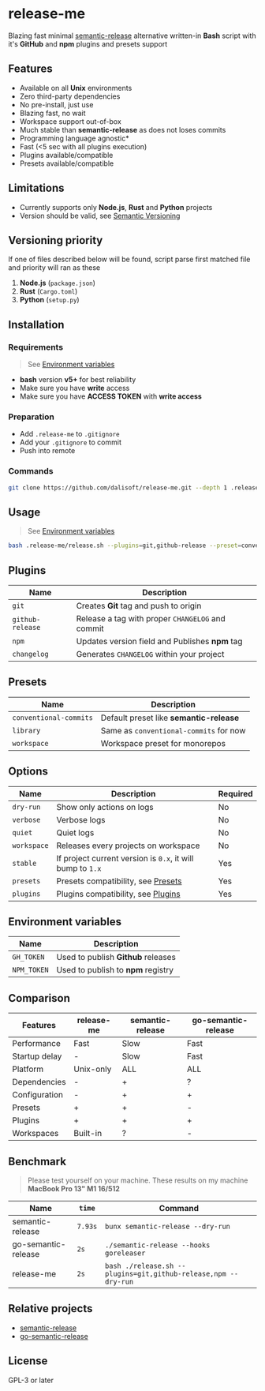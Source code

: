 # release-me

Blazing fast minimal [semantic-release](https://github.com/semantic-release/semantic-release) alternative written-in **Bash** script with it's **GitHub** and **npm** plugins and presets support

## Features

- Available on all **Unix** environments
- Zero third-party dependencies
- No pre-install, just use
- Blazing fast, no wait
- Workspace support out-of-box
- Much stable than **semantic-release** as does not loses commits
- Programming language agnostic\*
- Fast (<5 sec with all plugins execution)
- Plugins available/compatible
- Presets available/compatible

## Limitations

- Currently supports only **Node.js**, **Rust** and **Python** projects
- Version should be valid, see [Semantic Versioning](https://semver.org)

## Versioning priority

If one of files described below will be found, script parse first matched file and priority will ran as these

1. **Node.js** (`package.json`)
2. **Rust** (`Cargo.toml`)
3. **Python** (`setup.py`)

## Installation

### Requirements

> See [Environment variables](#environment-variables)

- **bash** version **v5+** for best reliability
- Make sure you have **write** access
- Make sure you have **ACCESS TOKEN** with **write access**

### Preparation

- Add `.release-me` to `.gitignore`
- Add your `.gitignore` to commit
- Push into remote

### Commands

```bash
git clone https://github.com/dalisoft/release-me.git --depth 1 .release-me
```

## Usage

> See [Environment variables](#environment-variables)

```sh
bash .release-me/release.sh --plugins=git,github-release --preset=conventional-commits
```

## Plugins

| Name             | Description                                      |
| ---------------- | ------------------------------------------------ |
| `git`            | Creates **Git** tag and push to origin           |
| `github-release` | Release a tag with proper `CHANGELOG` and commit |
| `npm`            | Updates version field and Publishes **npm** tag  |
| `changelog`      | Generates `CHANGELOG` within your project        |

## Presets

| Name                   | Description                              |
| ---------------------- | ---------------------------------------- |
| `conventional-commits` | Default preset like **semantic-release** |
| `library`              | Same as `conventional-commits` for now   |
| `workspace`            | Workspace preset for monorepos           |

## Options

| Name        | Description                                                | Required |
| ----------- | ---------------------------------------------------------- | -------- |
| `dry-run`   | Show only actions on logs                                  | No       |
| `verbose`   | Verbose logs                                               | No       |
| `quiet`     | Quiet logs                                                 | No       |
| `workspace` | Releases every projects on workspace                       | No       |
| `stable`    | If project current version is `0.x`, it will bump to `1.x` | Yes      |
| `presets`   | Presets compatibility, see [Presets](#presets)             | Yes      |
| `plugins`   | Plugins compatibility, see [Plugins](#plugins)             | Yes      |

## Environment variables

| Name        | Description                         |
| ----------- | ----------------------------------- |
| `GH_TOKEN`  | Used to publish **Github** releases |
| `NPM_TOKEN` | Used to publish to **npm** registry |

## Comparison

| Features      | release-me | semantic-release | go-semantic-release |
| ------------- | ---------- | ---------------- | ------------------- |
| Performance   | Fast       | Slow             | Fast                |
| Startup delay | -          | Slow             | Fast                |
| Platform      | Unix-only  | ALL              | ALL                 |
| Dependencies  | -          | +                | ?                   |
| Configuration | -          | +                | +                   |
| Presets       | +          | +                | -                   |
| Plugins       | +          | +                | +                   |
| Workspaces    | Built-in   | ?                | -                   |

## Benchmark

> Please test yourself on your machine. These results on my machine **MacBook Pro 13" M1 16/512**

| Name                | `time`  | Command                                                        |
| ------------------- | ------- | -------------------------------------------------------------- |
| semantic-release    | `7.93s` | `bunx semantic-release --dry-run`                              |
| go-semantic-release | `2s`    | `./semantic-release --hooks goreleaser`                        |
| release-me          | `2s`    | `bash ./release.sh --plugins=git,github-release,npm --dry-run` |

## Relative projects

- [semantic-release](https://semantic-release.gitbook.io)
- [go-semantic-release](https://github.com/go-semantic-release/semantic-release)

## License

GPL-3 or later
